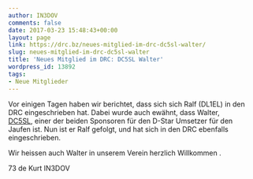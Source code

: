 ```yaml
---
author: IN3DOV
comments: false
date: 2017-03-23 15:48:43+00:00
layout: page
link: https://drc.bz/neues-mitglied-im-drc-dc5sl-walter/
slug: neues-mitglied-im-drc-dc5sl-walter
title: 'Neues Mitglied im DRC: DC5SL Walter'
wordpress_id: 13892
tags:
- Neue Mitglieder
---
```


Vor einigen Tagen haben wir berichtet, dass sich sich Ralf (DL1EL) in den DRC eingeschrieben hat. Dabei wurde auch ewähnt, dass Walter, [DC5SL](https://www.qrz.com/lookup/DC5SL), einer der beiden Sponsoren für den D-Star Umsetzer für den Jaufen ist. Nun ist er Ralf gefolgt, und hat sich in den DRC ebenfalls eingeschrieben.

Wir heissen auch Walter in unserem Verein herzlich Willkommen .

73 de Kurt IN3DOV
